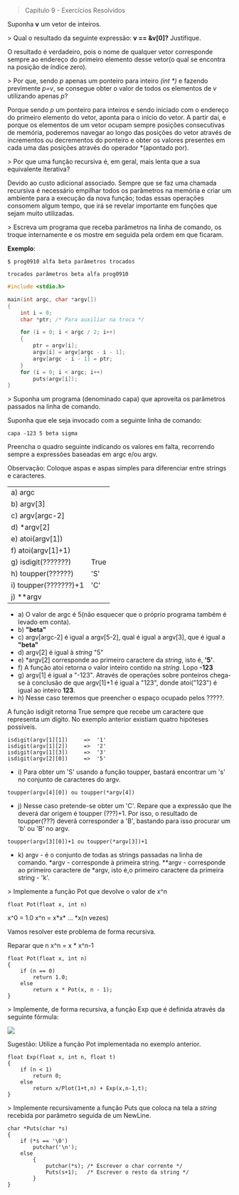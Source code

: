 > Capítulo 9 - Exercícios Resolvidos

Suponha **v** um vetor de inteiros.

\> Qual o resultado da seguinte expressão: **v == &v[0]?** Justifique.

O resultado é verdadeiro, pois o nome de qualquer vetor corresponde sempre ao endereço do primeiro elemento desse vetor(o qual se encontra na posição de índice zero).

\> Por que, sendo _p_ apenas um ponteiro para inteiro _(int \*)_ e fazendo previmente _p=v_, se consegue obter o valor de todos os elementos de _v_ utilizando apenas _p_?

Porque sendo _p_ um ponteiro para inteiros e sendo iniciado com o endereço do primeiro elemento do vetor, aponta para o início do vetor. A partir daí, e porque os elementos de um vetor ocupam sempre posições consecutivas de memória, poderemos navegar ao longo das posições do vetor através de incrementos ou decrementos do ponteiro e obter os valores presentes em cada uma das posições através do operador \*(apontado por).

\> Por que uma função recursiva é, em geral, mais lenta que a sua equivalente iterativa?

Devido ao custo adicional associado. Sempre que se faz uma chamada recursiva é necessário empilhar todos os parâmetros na memória e criar um ambiente para a execução da nova função; todas essas operações consomem algum tempo, que irá se revelar importante em funções que sejam muito utilizadas.

\> Escreva um programa que receba parâmetros na linha de comando, os troque internamente e os mostre em seguida pela ordem em que ficaram.

**Exemplo**:

```
$ prog0910 alfa beta parâmetros trocados

trocados parâmetros beta alfa prog0910
```

```c
#include <stdio.h>

main(int argc, char *argv[])
{
    int i = 0;
    char *ptr; /* Para auxiliar na troca */

    for (i = 0; i < argc / 2; i++)
    {
        ptr = argv[i];
        argv[i] = argv[argc - i - 1];
        argv[argc - i - 1] = ptr;
    }
    for (i = 0; i < argc; i++)
        puts(argv[i]);
}
```

\> Suponha um programa (denominado capa) que aproveita os parâmetros passados na linha de comando.

Suponha que ele seja invocado com a seguinte linha de comando:

```
capa -123 5 beta sigma
```

Preencha o quadro seguinte indicando os valores em falta, recorrendo sempre a expressões baseadas em argc e/ou argv.

Observação: Coloque aspas e aspas simples para diferenciar entre strings e caracteres.

|                       |      |
| --------------------- | ---- |
| a) argc               |      |
| b) argv[3]            |      |
| c) argv[argc-2]       |      |
| d) \*argv[2]          |      |
| e) atoi(argv[1])      |      |
| f) atoi(argv[1]+1)    |      |
| g) isdigit(???????)   | True |
| h) toupper(??????)    | 'S'  |
| i) toupper(???????)+1 | 'C'  |
| j) \*\*argv           |      |

- a) O valor de argc é 5(não esquecer que o próprio programa também é levado em conta).
- b) **"beta"**
- c) argv[argc-2] é igual a argv[5-2], qual é igual a argv[3], que é igual a **"beta"**
- d) argv[2] é igual à _string_ "5"
- e) \*argv[2] corresponde ao primeiro caractere da _string_, isto é, **'5'**.
- f) A função atoi retorna o valor inteiro contido na _string_. Lopo **-123**
- g) argv[1] é igual a "-123". Através de operações sobre ponteiros chega-se à conclusão de que argv[1]+1 é igual a "123", donde atoi("123") é igual ao inteiro **123**.
- h) Nesse caso teremos que preencher o espaço ocupado pelos ?????.

A função isdigit retorna True sempre que recebe um caractere que representa um dígito. No exemplo anterior existiam quatro hipóteses possíveis.

```
isdigit(argv[1][1])     =>  '1'
isdigit(argv[1][2])     =>  '2'
isdigit(argv[1][3])     =>  '3'
isdigit(argv[2][0])     =>  '5'
```

- i) Para obter um 'S' usando a função toupper, bastará encontrar um 's' no conjunto de caracteres do argv.

```
toupper(argv[4][0]) ou toupper(*argv[4])
```

- j) Nesse caso pretende-se obter um 'C'. Repare que a expressão que lhe deverá dar origem é toupper (???)+1. Por isso, o resultado de toupper(???) deverá corresponder a 'B', bastando para isso procurar um 'b' ou 'B' no argv.

```
toupper(argv[3][0])+1 ou toupper(*argv[3])+1
```

- k)
  argv - é o conjunto de todas as strings passadas na linha de comando.
  \*argv - corresponde à primeira string.
  \*\*argv - corresponde ao primeiro caractere de \*argv, isto é,o primeiro caractere da primeira string - 'k'.

\> Implemente a função Pot que devolve o valor de x^n

```
float Pot(float x, int n)
```

x^0 = 1.0
x^n = x\*x\* ... \*x(n vezes)

Vamos resolver este problema de forma recursiva.

Reparar que n x^n = x \* x^n-1

```
float Pot(float x, int n)
{
    if (n == 0)
        return 1.0;
    else
        return x * Pot(x, n - 1);
}
```

\> Implemente, de forma recursiva, a função Exp que é definida através da seguinte fórmula:

![](./img/img1.png)

Sugestão: Utilize a função Pot implementada no exemplo anterior.

```
float Exp(float x, int n, float t)
{
    if (n < 1)
        return 0;
    else
        return x/Plot(1+t,n) + Exp(x,n-1,t);
}
```

\> Implemente recursivamente a função Puts que coloca na tela a _string_ recebida por parâmetro seguida de um NewLine.

```
char *Puts(char *s)
{
    if (*s == '\0')
        putchar('\n');
    else
        {
            putchar(*s); /* Escrever o char corrente */
            Puts(s+1);   /* Escrever o resto da string */
        }
}
```
